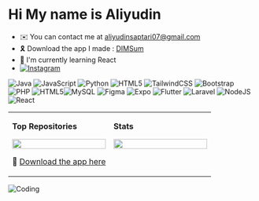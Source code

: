 Hi My name is Aliyudin
=================================================================================================================================

* ✉️  You can contact me at [aliyudinsaptari07@gmail.com](mailto:aliyudinsaptari07@gmail.com)
* 🎗️  Download the app I made : [DIMSum](https://drive.google.com/file/d/1miWhstSMDXhTDSjGSHrNMyYCOQng2Auo/view?usp=sharing)
* 🧠  I'm currently learning React
* [![Instagram](https://img.shields.io/badge/Instagram-%23E4405F.svg?logo=Instagram&logoColor=white)](https://instagram.com/4alyudd_)



![Java](https://img.shields.io/badge/java-%23ED8B00.svg?style=for-the-badge&logo=openjdk&logoColor=white) ![JavaScript](https://img.shields.io/badge/javascript-%23323330.svg?style=for-the-badge&logo=javascript&logoColor=%23F7DF1E) ![Python](https://img.shields.io/badge/python-3670A0?style=for-the-badge&logo=python&logoColor=ffdd54) ![HTML5](https://img.shields.io/badge/html5-%23E34F26.svg?style=for-the-badge&logo=html5&logoColor=white) ![TailwindCSS](https://img.shields.io/badge/tailwindcss-%2338B2AC.svg?style=for-the-badge&logo=tailwind-css&logoColor=white) ![Bootstrap](https://img.shields.io/badge/bootstrap-%238511FA.svg?style=for-the-badge&logo=bootstrap&logoColor=white) ![PHP](https://img.shields.io/badge/php-%23777BB4.svg?style=for-the-badge&logo=php&logoColor=white) ![HTML5](https://img.shields.io/badge/html5-%23E34F26.svg?style=for-the-badge&logo=html5&logoColor=white)![MySQL](https://img.shields.io/badge/mysql-4479A1.svg?style=for-the-badge&logo=mysql&logoColor=white) ![Figma](https://img.shields.io/badge/figma-%23F24E1E.svg?style=for-the-badge&logo=figma&logoColor=white) ![Expo](https://img.shields.io/badge/expo-1C1E24?style=for-the-badge&logo=expo&logoColor=#D04A37) ![Flutter](https://img.shields.io/badge/Flutter-%2302569B.svg?style=for-the-badge&logo=Flutter&logoColor=white) ![Laravel](https://img.shields.io/badge/laravel-%23FF2D20.svg?style=for-the-badge&logo=laravel&logoColor=white) ![NodeJS](https://img.shields.io/badge/node.js-6DA55F?style=for-the-badge&logo=node.js&logoColor=white) ![React](https://img.shields.io/badge/react-%2320232a.svg?style=for-the-badge&logo=react&logoColor=%2361DAFB)


<table cellspacing="0" cellpadding="0" border="0">
<tr>
<td width="50%" valign="top">

<b>Top Repositories</b>

<a href="https://github.com/aliyudindudu/DIMSum-Mobile-App">
  <img width="100%" src="https://github-readme-stats.vercel.app/api/pin/?username=aliyudindudu&repo=DIMSum-Mobile-App&title_color=0891b2&text_color=ffffff&icon_color=0891b2&bg_color=1c1917&hide_border=true&locale=en" />
</a>

<p align="center">
  🔗 <a href="https://drive.google.com/file/d/1miWhstSMDXhTDSjGSHrNMyYCOQng2Auo/view?usp=sharing">Download the app here</a>
</p>

</td>
<td width="50%" valign="top">

<b>Stats</b>

<a href="http://www.github.com/aliyudindudu">
  <img width="100%" src="https://github-readme-stats.vercel.app/api?username=aliyudindudu&show_icons=true&hide=&count_private=true&title_color=0891b2&text_color=ffffff&icon_color=0891b2&bg_color=1c1917&hide_border=true&show_icons=true" />
</a>

</td>
</tr>
</table>

![Coding](https://media.giphy.com/media/v1.Y2lkPWVjZjA1ZTQ3aWJudGoxZnY1ejU1ZW12d2oxbnowemV0bm9kZGMwZGZ2NjZ5eDZnMyZlcD12MV9naWZzX3RyZW5kaW5nJmN0PWc/TEOBMqak2vubSdGi1I/giphy.gif)






